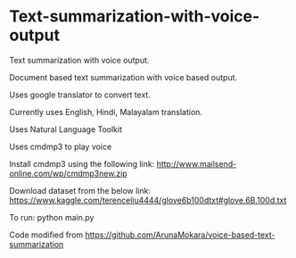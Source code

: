 # Text-summarization-with-voice-output
Text summarization with voice output.

Document based text summarization with voice based output.

Uses google translator to convert text.

Currently uses English, Hindi, Malayalam translation.

Uses Natural Language Toolkit

Uses cmdmp3 to play voice

Install cmdmp3 using the following link:
http://www.mailsend-online.com/wp/cmdmp3new.zip

Download dataset from the below link:
https://www.kaggle.com/terenceliu4444/glove6b100dtxt#glove.6B.100d.txt

To run:
python main.py

Code modified from https://github.com/ArunaMokara/voice-based-text-summarization
